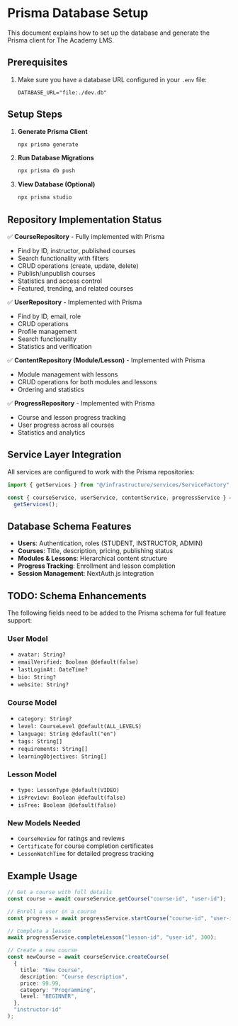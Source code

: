 # Prisma Database Setup

This document explains how to set up the database and generate the Prisma client for The Academy LMS.

## Prerequisites

1. Make sure you have a database URL configured in your `.env` file:
   ```
   DATABASE_URL="file:./dev.db"
   ```

## Setup Steps

1. **Generate Prisma Client**

   ```bash
   npx prisma generate
   ```

2. **Run Database Migrations**

   ```bash
   npx prisma db push
   ```

3. **View Database (Optional)**
   ```bash
   npx prisma studio
   ```

## Repository Implementation Status

✅ **CourseRepository** - Fully implemented with Prisma

- Find by ID, instructor, published courses
- Search functionality with filters
- CRUD operations (create, update, delete)
- Publish/unpublish courses
- Statistics and access control
- Featured, trending, and related courses

✅ **UserRepository** - Implemented with Prisma

- Find by ID, email, role
- CRUD operations
- Profile management
- Search functionality
- Statistics and verification

✅ **ContentRepository (Module/Lesson)** - Implemented with Prisma

- Module management with lessons
- CRUD operations for both modules and lessons
- Ordering and statistics

✅ **ProgressRepository** - Implemented with Prisma

- Course and lesson progress tracking
- User progress across all courses
- Statistics and analytics

## Service Layer Integration

All services are configured to work with the Prisma repositories:

```typescript
import { getServices } from "@/infrastructure/services/ServiceFactory";

const { courseService, userService, contentService, progressService } =
  getServices();
```

## Database Schema Features

- **Users**: Authentication, roles (STUDENT, INSTRUCTOR, ADMIN)
- **Courses**: Title, description, pricing, publishing status
- **Modules & Lessons**: Hierarchical content structure
- **Progress Tracking**: Enrollment and lesson completion
- **Session Management**: NextAuth.js integration

## TODO: Schema Enhancements

The following fields need to be added to the Prisma schema for full feature support:

### User Model

- `avatar: String?`
- `emailVerified: Boolean @default(false)`
- `lastLoginAt: DateTime?`
- `bio: String?`
- `website: String?`

### Course Model

- `category: String?`
- `level: CourseLevel @default(ALL_LEVELS)`
- `language: String @default("en")`
- `tags: String[]`
- `requirements: String[]`
- `learningObjectives: String[]`

### Lesson Model

- `type: LessonType @default(VIDEO)`
- `isPreview: Boolean @default(false)`
- `isFree: Boolean @default(false)`

### New Models Needed

- `CourseReview` for ratings and reviews
- `Certificate` for course completion certificates
- `LessonWatchTime` for detailed progress tracking

## Example Usage

```typescript
// Get a course with full details
const course = await courseService.getCourse("course-id", "user-id");

// Enroll a user in a course
const progress = await progressService.startCourse("course-id", "user-id");

// Complete a lesson
await progressService.completeLesson("lesson-id", "user-id", 300);

// Create a new course
const newCourse = await courseService.createCourse(
  {
    title: "New Course",
    description: "Course description",
    price: 99.99,
    category: "Programming",
    level: "BEGINNER",
  },
  "instructor-id"
);
```
